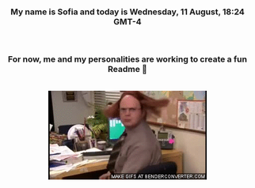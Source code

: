


<div align="center">
<h3 >My name is Sofia and today is Wednesday, 11 August, 18:24 GMT-4</h3><br>
<h3 >For now, me and my personalities are working to create a fun Readme 👋
</h3><br>
<img src='img/dwight.gif' alt='working...'/>
</div>
